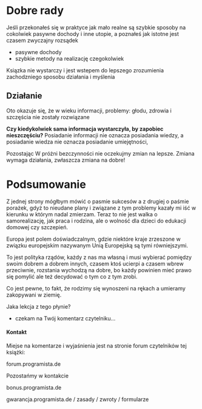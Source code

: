 # Dobre rady

Jeśli przekonałeś się w praktyce jak mało realne są szybkie sposoby na cokolwiek
pasywne dochody i inne utopie, a poznałeś 
jak istotne jest czasem zwyczajny rozsądek 

+ pasywne dochody
+ szybkie metody na realizację czegokolwiek

Ksiązka nie wystarczy i jest wstepem do lepszego zrozumienia zachodzniego sposobu działania i myślenia

## Działanie

Oto okazuje się, że w wieku informacji, problemy: głodu, zdrowia i szczęścia nie zostały rozwiązane

**Czy kiedykolwiek sama informacja wystarczyła, by zapobiec nieszczęściu?**
Posiadanie informacji nie oznacza posiadania wiedzy, a 
posiadanie wiedza nie oznacza posiadanie umiejętności, 

Pozostając W próżni bezczynności nie oczekujmy zmian na lepsze. 
Zmiana wymaga działania, zwłaszcza zmiana na dobre!


 
# Podsumowanie

Z jednej strony mógłbym mówić o pasmie sukcesów a z drugiej o paśmie porażek, gdyż to nieudane plany i związane z tym problemy kazały mi iść w kierunku w którym nadal zmierzam.
Teraz to nie jest walka o samorealizację, jak praca i rodzina, ale o wolność dla dzieci do edukacji domowej czy szczepień.

Europa jest polem doświadczalnym, gdzie niektóre kraje zrzeszone w związku europejskim nazywanym Unią Europejską są tymi równiejszymi.

To jest polityka rządów, każdy z nas ma własną i musi wybierać pomiędzy swoim dobrem a dobrem innych, czasem ktoś ucierpi a czasem wbrew przeciwnie, rozstania wychodzą na dobre, bo każdy powinien mieć prawo się pomylić ale też decydować o tym co z tym zrobi.


Co jest pewne, to fakt, że rodzimy się wynoszeni na rękach a umieramy zakopywani w ziemię.


Jaka lekcja z tego płynie?

- czekam na Twój komentarz czytelniku...



#### Kontakt
Miejse na komentarze i wyjaśnienia jest na stronie forum czytelników tej książki:

forum.programista.de


Pozostańmy w kontakcie


bonus.programista.de




gwarancja.programista.de
/ zasady
/ zwroty
/ formularze
